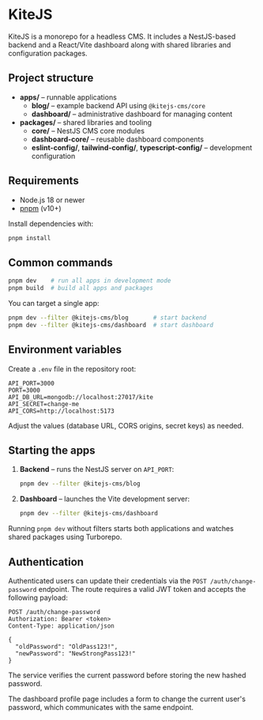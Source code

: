 # KiteJS

KiteJS is a monorepo for a headless CMS. It includes a NestJS-based backend and a React/Vite dashboard along with shared libraries and configuration packages.

## Project structure

- **apps/** – runnable applications
  - **blog/** – example backend API using `@kitejs-cms/core`
  - **dashboard/** – administrative dashboard for managing content
- **packages/** – shared libraries and tooling
  - **core/** – NestJS CMS core modules
  - **dashboard-core/** – reusable dashboard components
  - **eslint-config/**, **tailwind-config/**, **typescript-config/** – development configuration

## Requirements

- Node.js 18 or newer
- [pnpm](https://pnpm.io) (v10+)

Install dependencies with:

```sh
pnpm install
```

## Common commands

```sh
pnpm dev    # run all apps in development mode
pnpm build  # build all apps and packages
```

You can target a single app:

```sh
pnpm dev --filter @kitejs-cms/blog       # start backend
pnpm dev --filter @kitejs-cms/dashboard  # start dashboard
```

## Environment variables

Create a `.env` file in the repository root:

```
API_PORT=3000
PORT=3000
API_DB_URL=mongodb://localhost:27017/kite
API_SECRET=change-me
API_CORS=http://localhost:5173
```

Adjust the values (database URL, CORS origins, secret keys) as needed.

## Starting the apps

1. **Backend** – runs the NestJS server on `API_PORT`:
   ```sh
   pnpm dev --filter @kitejs-cms/blog
   ```
2. **Dashboard** – launches the Vite development server:
   ```sh
   pnpm dev --filter @kitejs-cms/dashboard
   ```

Running `pnpm dev` without filters starts both applications and watches shared packages using Turborepo.

## Authentication

Authenticated users can update their credentials via the `POST /auth/change-password` endpoint. The route requires a valid JWT token and accepts the following payload:

```http
POST /auth/change-password
Authorization: Bearer <token>
Content-Type: application/json

{
  "oldPassword": "OldPass123!",
  "newPassword": "NewStrongPass123!"
}
```

The service verifies the current password before storing the new hashed password.

The dashboard profile page includes a form to change the current user's password, which communicates with the same endpoint.
